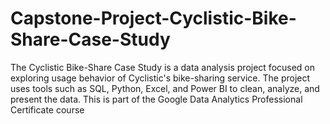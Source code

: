 # Capstone-Project-Cyclistic-Bike-Share-Case-Study
The Cyclistic Bike-Share Case Study is a data analysis project focused on exploring usage behavior of Cyclistic's bike-sharing service. The project uses tools such as SQL, Python, Excel, and Power BI to clean, analyze, and present the data. This is part of the Google Data Analytics Professional Certificate course
